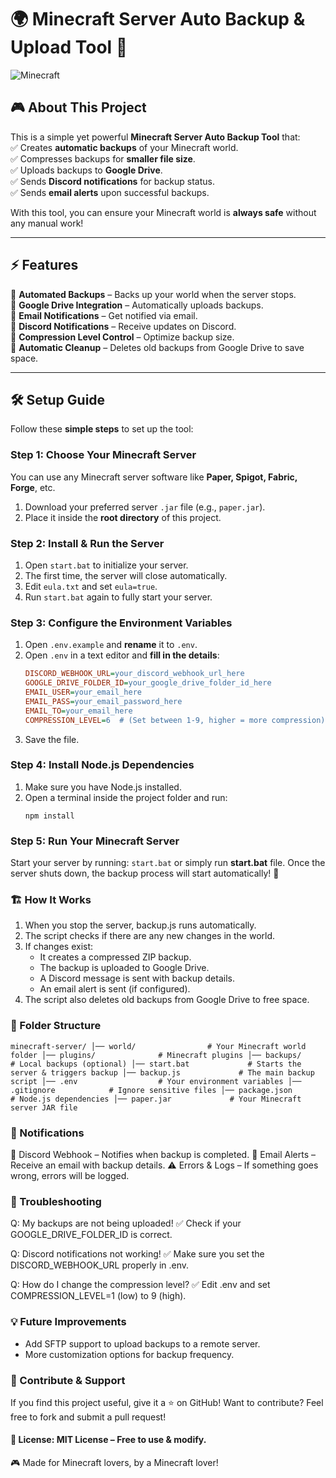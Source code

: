 # 🌍 Minecraft Server Auto Backup & Upload Tool 🚀  

![Minecraft](https://www.minecraft.net/content/dam/games/minecraft/key-art/BrandRefresh_Agnostic_Gold_3072x1728.jpg)

## 🎮 About This Project  
This is a simple yet powerful **Minecraft Server Auto Backup Tool** that:  
✅ Creates **automatic backups** of your Minecraft world.  
✅ Compresses backups for **smaller file size**.  
✅ Uploads backups to **Google Drive**.  
✅ Sends **Discord notifications** for backup status.  
✅ Sends **email alerts** upon successful backups.  

With this tool, you can ensure your Minecraft world is **always safe** without any manual work!  

---

## ⚡ Features  
🔹 **Automated Backups** – Backs up your world when the server stops.  
🔹 **Google Drive Integration** – Automatically uploads backups.  
🔹 **Email Notifications** – Get notified via email.  
🔹 **Discord Notifications** – Receive updates on Discord.  
🔹 **Compression Level Control** – Optimize backup size.  
🔹 **Automatic Cleanup** – Deletes old backups from Google Drive to save space.  

---

## 🛠️ Setup Guide  

Follow these **simple steps** to set up the tool:  

### **Step 1: Choose Your Minecraft Server**  
You can use any Minecraft server software like **Paper, Spigot, Fabric, Forge**, etc.  
1. Download your preferred server `.jar` file (e.g., `paper.jar`).  
2. Place it inside the **root directory** of this project.  

### **Step 2: Install & Run the Server**  
1. Open `start.bat` to initialize your server.  
2. The first time, the server will close automatically.  
3. Edit `eula.txt` and set `eula=true`.  
4. Run `start.bat` again to fully start your server.  

### **Step 3: Configure the Environment Variables**  
1. Open `.env.example` and **rename** it to `.env`.  
2. Open `.env` in a text editor and **fill in the details**:  
   ```ini
   DISCORD_WEBHOOK_URL=your_discord_webhook_url_here
   GOOGLE_DRIVE_FOLDER_ID=your_google_drive_folder_id_here
   EMAIL_USER=your_email_here
   EMAIL_PASS=your_email_password_here
   EMAIL_TO=your_email_here
   COMPRESSION_LEVEL=6  # (Set between 1-9, higher = more compression)
3. Save the file.

### **Step 4: Install Node.js Dependencies**
1. Make sure you have Node.js installed.
2. Open a terminal inside the project folder and run:
    ```
    npm install
    ```
### **Step 5: Run Your Minecraft Server**
Start your server by running:
    ```
    start.bat
    ```
or simply run **start.bat** file.
Once the server shuts down, the backup process will start automatically! 🎉

### **🏗️ How It Works**
1. When you stop the server, backup.js runs automatically.
2. The script checks if there are any new changes in the world.
3. If changes exist:
    - It creates a compressed ZIP backup.
    - The backup is uploaded to Google Drive.
    - A Discord message is sent with backup details.
    - An email alert is sent (if configured).
4. The script also deletes old backups from Google Drive to free space.

### **📂 Folder Structure**
`minecraft-server/
│── world/                # Your Minecraft world folder
│── plugins/              # Minecraft plugins
│── backups/              # Local backups (optional)
│── start.bat             # Starts the server & triggers backup
│── backup.js             # The main backup script
│── .env                  # Your environment variables
│── .gitignore            # Ignore sensitive files
│── package.json          # Node.js dependencies
│── paper.jar             # Your Minecraft server JAR file
`

### **📢 Notifications**
💬 Discord Webhook – Notifies when backup is completed.
📧 Email Alerts – Receive an email with backup details.
⚠️ Errors & Logs – If something goes wrong, errors will be logged.

### **🛑 Troubleshooting**
Q: My backups are not being uploaded!
✅ Check if your GOOGLE_DRIVE_FOLDER_ID is correct.

Q: Discord notifications not working!
✅ Make sure you set the DISCORD_WEBHOOK_URL properly in .env.

Q: How do I change the compression level?
✅ Edit .env and set COMPRESSION_LEVEL=1 (low) to 9 (high).

### **💡 Future Improvements**
- Add SFTP support to upload backups to a remote server.
- More customization options for backup frequency.

### **💖 Contribute & Support**
If you find this project useful, give it a ⭐ on GitHub!
Want to contribute? Feel free to fork and submit a pull request!

#### **📜 License: MIT License – Free to use & modify.**
🎮 Made for Minecraft lovers, by a Minecraft lover!